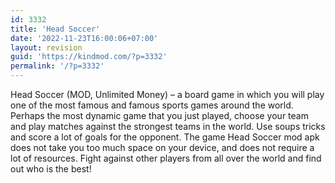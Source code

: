```yaml
---
id: 3332
title: 'Head Soccer'
date: '2022-11-23T16:00:06+07:00'
layout: revision
guid: 'https://kindmod.com/?p=3332'
permalink: '/?p=3332'
---
```


Head Soccer (MOD, Unlimited Money) – a board game in which you will play one of the most famous and famous sports games around the world. Perhaps the most dynamic game that you just played, choose your team and play matches against the strongest teams in the world. Use soups tricks and score a lot of goals for the opponent. The game Head Soccer mod apk does not take you too much space on your device, and does not require a lot of resources. Fight against other players from all over the world and find out who is the best!